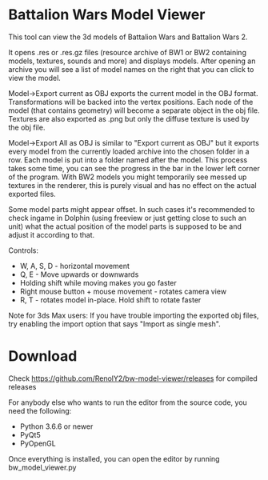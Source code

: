 # Battalion Wars Model Viewer

This tool can view the 3d models of Battalion Wars and Battalion Wars 2.

It opens .res or .res.gz files (resource archive of BW1 or BW2 containing models, textures, sounds and more) and 
displays models. After opening an archive you will see a list of model names on the right that you can click to view the model.

Model->Export current as OBJ exports the current model in the OBJ format. Transformations will be backed into the 
vertex positions. Each node of the model (that contains geometry) will become a separate object in the obj file. 
Textures are also exported as .png but only the diffuse texture is used by the obj file.

Model->Export All as OBJ is similar to "Export current as OBJ" but it exports every model from the currently 
loaded archive into the chosen folder in a row. Each model is put into a folder named after the model. This process
takes some time, you can see the progress in the bar in the lower left corner of the program. With BW2 models you might
temporarily see messed up textures in the renderer, this is purely visual and has no effect on the actual exported files.

Some model parts might appear offset. In such cases it's recommended to check ingame in Dolphin (using freeview
or just getting close to such an unit) what the actual position of the model parts is supposed to be and 
adjust it according to that.

Controls:

* W, A, S, D - horizontal movement 
* Q, E - Move upwards or downwards
* Holding shift while moving makes you go faster
* Right mouse button + mouse movement - rotates camera view
* R, T - rotates model in-place. Hold shift to rotate faster

Note for 3ds Max users: If you have trouble importing the exported obj files, try enabling the import option 
that says "Import as single mesh".

# Download
Check https://github.com/RenolY2/bw-model-viewer/releases for compiled releases

For anybody else who wants to run the editor from the source code, you need the following:
- Python 3.6.6 or newer
- PyQt5
- PyOpenGL

Once everything is installed, you can open the editor by running bw_model_viewer.py